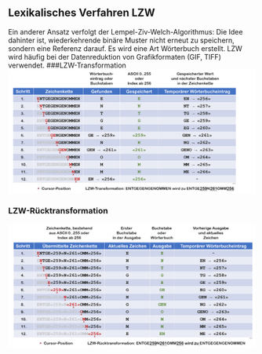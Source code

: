 ## Lexikalisches Verfahren LZW 

Ein anderer Ansatz verfolgt der Lempel-Ziv-Welch-Algorithmus: Die Idee dahinter ist, wiederkehrende binäre Muster nicht erneut zu speichern, sondern eine Referenz darauf. Es wird eine Art Wörterbuch erstellt. LZW wird häufig bei der Datenreduktion von Grafikformaten (GIF, TIFF) verwendet.
###LZW-Transformation
![img.png](img.png)

### LZW-Rücktransformation

![img_1.png](img_1.png)

